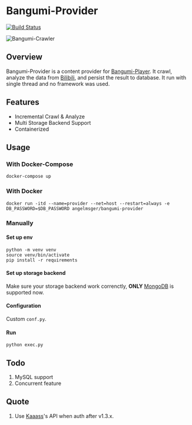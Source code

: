 # Bangumi-Provider
[![Build Status](https://travis-ci.org/AngelMsger/Bangumi-Provider.svg?branch=master)](https://travis-ci.org/AngelMsger/Bangumi-Provider)

![Bangumi-Crawler](https://s1.hdslb.com/bfs/static/jinkela/home/images/bgm-nodata.png)

## Overview
Bangumi-Provider is a content provider for [Bangumi-Player](https://github.com/AngelMsger/Bangumi-Player). It crawl, analyze the data from [Bilibili](https://www.bilibili.com), and persist the result to database. It run with single thread and no framework was used.

## Features
* Incremental Crawl & Analyze
* Multi Storage Backend Support
* Containerized

## Usage

### With Docker-Compose
`docker-compose up`

### With Docker
`docker run -itd --name=provider --net=host --restart=always -e DB_PASSWORD=$DB_PASSWORD angelmsger/bangumi-provider`

### Manually

#### Set up env
```
python -m venv venv
source venv/bin/activate
pip install -r requirements
```

#### Set up storage backend
Make sure your storage backend work correnctly, **ONLY** [MongoDB](https://www.mongodb.com) is supported now.

#### Configuration
Custom `conf.py`.

#### Run
`python exec.py`

## Todo
1. MySQL support
2. Concurrent feature

## Quote
1. Use [Kaaass](kaaass.net)'s API when auth after v1.3.x.
